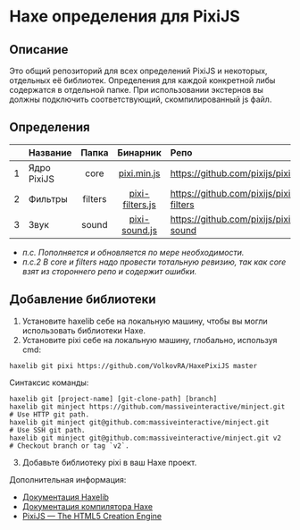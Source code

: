 # Haxe определения для PixiJS

Описание
------------------------------

Это общий репозиторий для всех определений PixiJS и некоторых, отдельных её библиотек.
Определения для каждой конкретной либы содержатся в отдельной папке.
При использовании экстернов вы должны подключить соответствующий, скомпилированный js файл.

Определения
------------------------------
||Название|Папка|Бинарник|Репо|
|:-|:-|:-:|:-:|:-|
|1|Ядро PixiJS|core|[pixi.min.js](https://github.com/VolkovRA/HaxePixiJS/tree/master/bin/lib/pixi.min.js "pixi.min.js")|https://github.com/pixijs/pixi.js|
|2|Фильтры|filters|[pixi-filters.js](https://github.com/VolkovRA/HaxePixiJS/tree/master/bin/lib/pixi-filters.js "pixi-filters.js")|https://github.com/pixijs/pixi-filters|
|3|Звук|sound|[pixi-sound.js](https://github.com/VolkovRA/HaxePixiJS/tree/master/bin/lib/pixi-sound.js "pixi-sound.js")|https://github.com/pixijs/pixi-sound|

- *п.с. Пополняется и обновляется по мере необходимости.*
- *п.с.2 В core и filters надо провести тотальную ревизию, так как core взят из стороннего репо и содержит ошибки.*

Добавление библиотеки
------------------------------

1. Установите haxelib себе на локальную машину, чтобы вы могли использовать библиотеки Haxe.
2. Установите pixi себе на локальную машину, глобально, используя cmd:
```
haxelib git pixi https://github.com/VolkovRA/HaxePixiJS master
```
Синтаксис команды:
```
haxelib git [project-name] [git-clone-path] [branch]
haxelib git minject https://github.com/massiveinteractive/minject.git         # Use HTTP git path.
haxelib git minject git@github.com:massiveinteractive/minject.git             # Use SSH git path.
haxelib git minject git@github.com:massiveinteractive/minject.git v2          # Checkout branch or tag `v2`.
```
3. Добавьте библиотеку pixi в ваш Haxe проект.

Дополнительная информация:
 * [Документация Haxelib](https://lib.haxe.org/documentation/using-haxelib/ "Using Haxelib")
 * [Документация компилятора Haxe](https://haxe.org/manual/compiler-usage-hxml.html "Configure compile.hxml")
 * [PixiJS — The HTML5 Creation Engine](https://www.pixijs.com/ "PixiJS — The HTML5 Creation Engine")